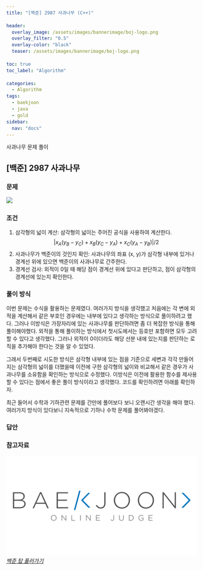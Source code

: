 ```yaml
---
title: "[백준] 2987 사과나무 (C++)"

header:
  overlay_image: /assets/images/bannerimage/boj-logo.png
  overlay_filter: "0.5"
  overlay-color: "black"
  teaser: /assets/images/bannerimage/boj-logo.png

toc: true
toc_label: "Algorithm"

categories:
  - Algorithm
tags:
  - baekjoon
  - java
  - gold
sidebar:
  nav: "docs"
---
```


사과나무 문제 풀이

## [백준] 2987 사과나무

### 문제

![](https://i.imgur.com/VNONTcG.png)

### 조건

1. 삼각형의 넓이 계산: 삼각형의 넓이는 주어진 공식을 사용하여 계산한다.
   $$\left| x_A(y_B - y_C) + x_B(y_C - y_A) + x_C(y_A - y_B) \right| / 2$$
2. 사과나무가 백준이의 것인지 확인: 사과나무의 좌표 (x, y)가 삼각형 내부에 있거나 경계선 위에 있으면 백준이의 사과나무로 간주한다.
3. 경계선 검사: 외적이 0일 때 해당 점이 경계선 위에 있다고 판단하고, 점이 삼각형의 경계선에 있는지 확인한다.

### 풀이 방식

이번 문제는 수식을 활용하는 문제였다. 여러가지 방식을 생각했고 처음에는 각 변에 외적을 계산해서 같은 부호인 경우에는 내부에 있다고 생각하는 방식으로 풀이하려고 했다. 그러나 이방식은 가장자리에 있는 사과나무를 판단하려면 좀 더 복잡한 방식을 통해 풀이해야했다. 외적을 통해 풀이하는 방식에서 첫시도에서는 등호만 포함하면 모두 고려할 수 있다고 생각했다. 그러나 외적이 0이더라도 해당 선분 내에 있는지를 판단하는 로직을 추가해야 한다는 것을 알 수 있었다.

그래서 두번째로 시도한 방식은 삼각형 내부에 있는 점을 기준으로 세변과 각각 만들어지는 삼각형의 넓이를 더했을때 이전에 구한 삼각형의 넓이와 비교해서 같은 경우가 사과나무를 소유함을 확인하는 방식으로 수정했다. 이방식은 이전에 활용한 함수를 제사용할 수 있다는 점에서 좋은 풀이 방식이라고 생각했다. 코드를 확인하려면 아래를 확인하자.

최근 들어서 수학과 기하관련 문제를 간만에 풀어보다 보니 오랜시간 생각을 해야 했다. 여러가지 방식이 있다보니 지속적으로 기하나 수학 문제를 풀어봐야겠다.

### 답안

<script src="https://emgithub.com/embed-v2.js?target=https%3A%2F%2Fgithub.com%2Fkoreaygj%2FAlgorithm_study%2Fblob%2Fmain%2FC%252B%252B%2Fbaekjoon%2Fgold%2F2987.cpp&style=github-dark-dimmed&type=code&showBorder=on&showLineNumbers=on&showFileMeta=on&showFullPath=on&showCopy=on"></script>

### 참고자료

[![백준 문제 링크](/assets/images/bannerimage/boj-logo.png)_백준 탑 풀러가기_](https://www.acmicpc.net/problem/2987)
